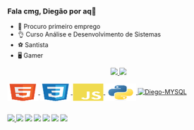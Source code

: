 ### Fala cmg, Diegão por aq🥶

- 😬 Procuro primeiro emprego
- 👌 Curso Análise e Desenvolvimento de Sistemas
- ⚽ Santista
- 🖥 Gamer

<div align="center">
  <a href="https://github.com/DiegoTPinheiro">
  <img height="180em" src="https://github-readme-stats.vercel.app/api?username=DiegoTPinheiro&show_icons=true&theme=dark&include_all_commits=true&count_private=true"/>
  <img height="180em" src="https://github-readme-stats.vercel.app/api/top-langs/?username=DiegoTPinheiro&layout=compact&langs_count=7&theme=dark"/>
</div>
  <div style="display: inline_block"><br>
  <img align="center" alt="Diego-HTML" height="40" width="70" src="https://raw.githubusercontent.com/devicons/devicon/master/icons/html5/html5-original.svg">
  <img align="center" alt="Diego-CSS" height="40" width="70" src="https://raw.githubusercontent.com/devicons/devicon/master/icons/css3/css3-original.svg">
  <img align="center" alt="Diego-Js" height="40" width="70" src="https://raw.githubusercontent.com/devicons/devicon/master/icons/javascript/javascript-plain.svg">
  <img align="center" alt="Diego-Python" height="40" width="70" src="https://raw.githubusercontent.com/devicons/devicon/master/icons/python/python-original.svg">
  <img aling="center" alt="Diego-MYSQL" heigth="30" width="50" src="https://cdn.jsdelivr.net/gh/devicons/devicon/icons/mysql/mysql-original-wordmark.svg">
</div>
  
  ##
  
  <div> 
  <a href="diegotpinheiro@outlook.com" target="_blank"><img src="https://img.shields.io/badge/Microsoft_Outlook-0078D4?style=for-the-badge&logo=microsoft-outlook&logoColor=white" target="_blank>"</a>
    <a href="https://www.linkedin.com/in/diego-pinheiro-85b22721b/" target="_blank"><img src="https://img.shields.io/badge/-LinkedIn-%230077B5?style=for-the-badge&logo=linkedin&logoColor=white" target="_blank"></a> 
   <a href="https://www.instagram.com/diego_t_pinheiro/" target="_blank"><img src="https://img.shields.io/badge/-Instagram-%23E4405F?style=for-the-badge&logo=instagram&logoColor=white" target="_blank"></a>
    <a href="https://twitter.com/pinheirotdiego" target="_blank"><img src="https://img.shields.io/badge/Twitter-1DA1F2?style=for-the-badge&logo=twitter&logoColor=white" target="_blank"></a>
    <a href="https://www.deezer.com/br/profile/1162976306" target="_blank"><img src="https://img.shields.io/badge/Deezer-FEAA2D?style=for-the-badge&logo=deezer&logoColor=white" target="_blank"></a> 
    <a href="https://steamcommunity.com/profiles/76561199071189348/" target="_blank"><img src="https://img.shields.io/badge/Steam-000000?style=for-the-badge&logo=steam&logoColor=white" target="_blank"></a> 
 	<a href="https://www.twitch.tv/diegao003" target="_blank"><img src="https://img.shields.io/badge/Twitch-9146FF?style=for-the-badge&logo=twitch&logoColor=white" target="_blank"></a>
  
 
  
</div>
          
  
          
